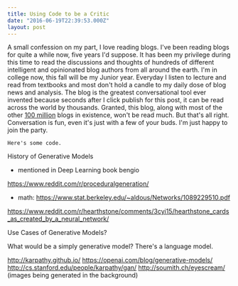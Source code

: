 ```yaml
---
title: Using Code to be a Critic
date: "2016-06-19T22:39:53.000Z"
layout: post
---
```


A small confession on my part, I love reading blogs. I've been reading blogs for quite a while now, five years I'd suppose. It has been my privilege during this time to read the discussions and thoughts of hundreds of different intelligent and opinionated blog authors from all around the earth. I'm in college now, this fall will be my Junior year. Everyday I listen to lecture and read from textbooks and most don't hold a candle to my daily dose of blog news and analysis. The blog is the greatest conversational tool ever invented because seconds after I click publish for this post, it can be read across the world by thousands. Granted, this blog, along with most of the other [100 million][0] blogs in existence, won't be read much. But that's all right. Conversation is fun, even it's just with a few of your buds. I'm just happy to join the party.

```
Here's some code.
```

History of Generative Models

- mentioned in Deep Learning book bengio

https://www.reddit.com/r/proceduralgeneration/

- math: https://www.stat.berkeley.edu/~aldous/Networks/1089229510.pdf

https://www.reddit.com/r/hearthstone/comments/3cyi15/hearthstone_cards_as_created_by_a_neural_network/

Use Cases of Generative Models?

What would be a simply generative model? There's a language model.

http://karpathy.github.io/
https://openai.com/blog/generative-models/
http://cs.stanford.edu/people/karpathy/gan/
http://soumith.ch/eyescream/ (images being generated in the background)

[0]: http://www.blogherald.com/2005/10/10/the-blog-herald-blog-count-october-2005/